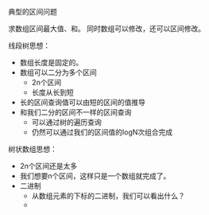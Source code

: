 典型的区间问题

求数组区间最大值、和。
同时数组可以修改，还可以区间修改。

线段树思想：
- 数组长度是固定的。
- 数组可以二分为多个区间
  - 2n个区间
  - 长度从长到短
- 长的区间查询值可以由短的区间的值推导
- 和我们二分的区间不一样的区间查询
  - 可以通过树的遍历查询
  - 仍然可以通过我们的区间值的logN次组合完成

树状数组思想：
- 2n个区间还是太多
- 我们想要n个区间，这样只是一个数组就完成了。
- 二进制
  - 从数组元素的下标的二进制，我们可以看出什么？
  - 